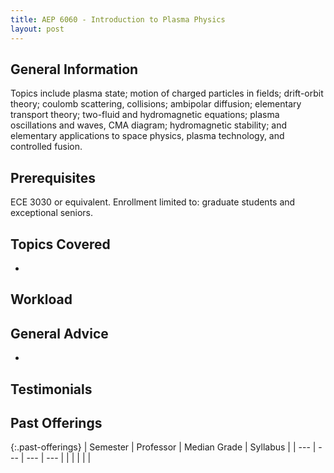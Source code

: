 ```yaml
---
title: AEP 6060 - Introduction to Plasma Physics
layout: post
---
```


<link rel="stylesheet" href="/main.css">

## General Information

Topics include plasma state; motion of charged particles in fields; drift-orbit theory; coulomb scattering, collisions; ambipolar diffusion; elementary transport theory; two-fluid and hydromagnetic equations; plasma oscillations and waves, CMA diagram; hydromagnetic stability; and elementary applications to space physics, plasma technology, and controlled fusion.

## Prerequisites

ECE 3030 or equivalent. Enrollment limited to: graduate students and exceptional seniors.

## Topics Covered

  - 

## Workload



## General Advice

  - 

## Testimonials



## Past Offerings

{:.past-offerings}
| Semester | Professor | Median Grade | Syllabus |
| --- | --- | --- | --- |
|  |  |  |  |
